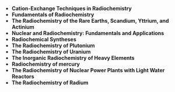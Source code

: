 <ul>
 <li><b><a target="_blank" href="https://github.com/manjunath5496/Radiochemistry-Books/blob/master/rcc(1).pdf" style="text-decoration:none;">Cation-Exchange Techniques in Radiochemistry</a></b></li>
  
<li><b><a target="_blank" href="https://github.com/manjunath5496/Radiochemistry-Books/blob/master/rcc(2).pdf" style="text-decoration:none;">Fundamentals of Radiochemistry</a></b></li>  
  
<li><b><a target="_blank" href="https://github.com/manjunath5496/Radiochemistry-Books/blob/master/rcc(3).pdf" style="text-decoration:none;">The Radiochemistry of the Rare Earths, Scandium, Yttrium, and Actinium</a></b></li>

 
<li><b><a target="_blank" href="https://github.com/manjunath5496/Radiochemistry-Books/blob/master/rcc(4).pdf" style="text-decoration:none;">Nuclear and Radiochemistry: Fundamentals and Applications</a></b></li>
                               
  <li><b><a target="_blank" href="https://github.com/manjunath5496/Radiochemistry-Books/blob/master/rcc(5).pdf" style="text-decoration:none;">Radiochemical Syntheses </a></b></li>   

 <li><b><a target="_blank" href="https://github.com/manjunath5496/Radiochemistry-Books/blob/master/rcc(6).pdf" style="text-decoration:none;">The Radiochemistry of Plutonium</a></b></li>
                <li><b><a target="_blank" href="https://github.com/manjunath5496/Radiochemistry-Books/blob/master/rcc(7).pdf" style="text-decoration:none;">The Radiochemistry of Uranium</a></b></li>  
<li><b><a target="_blank" href="https://github.com/manjunath5496/Radiochemistry-Books/blob/master/rcc(8).pdf" style="text-decoration:none;">The Inorganic Radiochemistry of Heavy Elements</a></b></li>  
  
<li><b><a target="_blank" href="https://github.com/manjunath5496/Radiochemistry-Books/blob/master/rcc(9).pdf" style="text-decoration:none;">Radiochemistry of mercury</a></b></li>

 
<li><b><a target="_blank" href="https://github.com/manjunath5496/Radiochemistry-Books/blob/master/rcc(10).pdf" style="text-decoration:none;">The Radiochemistry of Nuclear Power Plants with Light Water Reactors</a></b></li>
                               
  <li><b><a target="_blank" href="https://github.com/manjunath5496/Radiochemistry-Books/blob/master/rcc(11).pdf" style="text-decoration:none;">The Radiochemistry of Radium </a></b></li>  



</ul>
